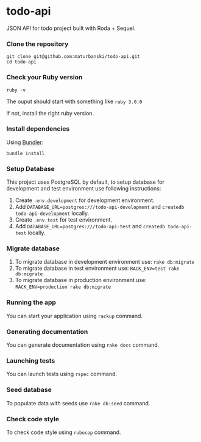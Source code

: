 # todo-api

JSON API for todo project built with Roda + Sequel.

### Clone the repository

```shell
git clone git@github.com:maturbanski/todo-api.git
cd todo-api
```

### Check your Ruby version

```shell
ruby -v
```

The ouput should start with something like `ruby 3.0.0`

If not, install the right ruby version.

### Install dependencies

Using [Bundler](https://github.com/bundler/bundler):

```shell
bundle install
```

### Setup Database

This project uses PostgreSQL by default, to setup database for development and test environment use following instructions:

1. Create `.env.development` for development environment.
2. Add `DATABASE_URL=postgres:///todo-api-development` and `createdb todo-api-development` locally.
3. Create `.env.test` for test environment.
4. Add `DATABASE_URL=postgres:///todo-api-test` and `createdb todo-api-test` locally.

### Migrate database

1. To migrate database in development environment use: `rake db:migrate`
2. To migrate database in test environment use: `RACK_ENV=test rake db:migrate`
3. To migrate database in production environment use: `RACK_ENV=production rake db:migrate`

### Running the app

You can start your application using `rackup` command.

### Generating documentation

You can generate documentation using `rake docs` command.

### Launching tests

You can launch tests using `rspec` command.

### Seed database

To populate data with seeds use `rake db:seed` command.

### Check code style

To check code style using `rubocop` command.
